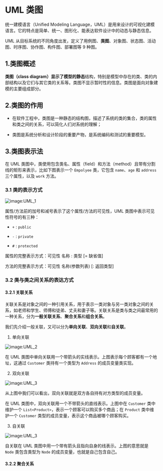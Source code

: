 # UML 类图

统一建模语言（Unified Modeling Language，UML）是用来设计的可视化建模语言。它的特点是简单、统一、图形化、能表达软件设计中的动态与静态信息。

UML 从目标系统的不同角度出发，定义了用例图、**类图**、对象图、状态图、活动图、时序图、协作图、构件图、部署图等 9 种图。

## 1.类图概述

**类图（class diagram）**显示了模型的**静态**结构，特别是模型中存在的类、类的内部结构以及它们与其它类的关系等。类图不显示暂时性的信息。类图是面向对象建模的主要组成部分。

## 2.类图的作用

+ 在软件工程中，类图是一种静态的结构图，描述了系统的类的集合，类的属性和类之间的关系，可以简化人们对系统的理解；

+ 类图是系统分析和设计阶段的重要产物，是系统编码和测试的重要模型。

## 3.类图表示法

在 UML 类图中，类使用包含类名、属性（field）和方法（method）且带有分割线的矩形来表示，比如下图表示一个 `Empolyee` 类，它包含 `name`、`age` 和 `address` 三个属性，以及 `work` 方法。

### 3.1 类的表示方式

![image:UML_1](https://github.com/TomatoZ7/notes-of-tz/blob/master/Programming/DesignPatterns/images/UML_1.jpg)

属性/方法前的加号和减号表示了这个属性/方法的可见性，UML 类图中表示可见性符号的有三种：

+ `+` : `public`

+ `-` : `private`

+ `#` : `protected`

属性的完整表示方式：可见性 名称 : 类型 [= 缺省值]

方法的完整表示方式：可见性 名称(参数列表) [: 返回类型]

### 3.2 类与类之间关系的表达方式
#### 3.2.1 关联关系

关联关系是对象之间的一种引用关系，用于表示一类对象与另一类对象之间的关系，如老师和学生、师傅和徒弟、丈夫和妻子等。关联关系是类与类之间最常用的一种关系，分为**一般关联关系**、**聚合关系**和**组合关系**。

我们先介绍一般关联，又可以分为**单向关联**、**双向关联**和**自关联**。

1. 单向关联

![image:UML_2](https://github.com/TomatoZ7/notes-of-tz/blob/master/Programming/DesignPatterns/images/UML_2.jpg)

在 UML 类图中单向关联用一个带箭头的实线表示。上图表示每个顾客都有一个地址，这通过 `Customer` 类持有一个类型为 `Address` 的成员变量类实现。

2. 双向关联

![image:UML_3](https://github.com/TomatoZ7/notes-of-tz/blob/master/Programming/DesignPatterns/images/UML_3.jpg)

从上图中我们可以看出，双向关联就是双方各自持有对方类型的成员变量。

在 UML 类图中，双向关联用一个不带箭头的直线表示。上图中在 `Customer` 类中维护一个 `List<Product>`，表示一个顾客可以购买多个商品；在 `Product` 类中维护一个 `Customer` 类型的成员变量，表示这个商品被哪个顾客购买。

3. 自关联

![image:UML_3](https://github.com/TomatoZ7/notes-of-tz/blob/master/Programming/DesignPatterns/images/UML_3.jpg)

自关联在 UML 类图中用一个带有箭头且指向自身的线表示。上图的意思就是 `Node` 类包含类型为 `Node` 的成员变量，也就是自己包含自己。

#### 3.2.2 聚合关系

